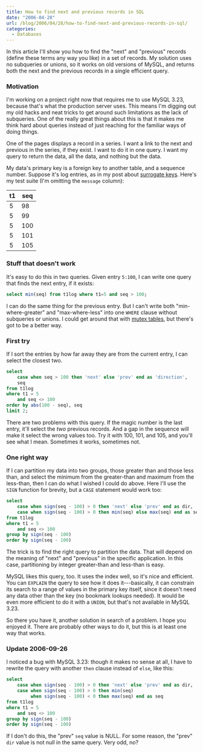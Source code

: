 ```yaml
---
title: How to find next and previous records in SQL
date: "2006-04-28"
url: /blog/2006/04/28/how-to-find-next-and-previous-records-in-sql/
categories:
  - Databases
---
```

In this article I'll show you how to find the "next" and "previous" records (define these terms any way you like) in a set of records. My solution uses no subqueries or unions, so it works on old versions of MySQL, and returns both the next and the previous records in a single efficient query.

### Motivation

I'm working on a project right now that requires me to use MySQL 3.23, because that's what the production server uses. This means I'm digging out my old hacks and neat tricks to get around such limitations as the lack of subqueries. One of the really great things about this is that it makes me think hard about queries instead of just reaching for the familiar ways of doing things.

One of the pages displays a record in a series. I want a link to the next and previous in the series, if they exist. I want to do it in one query. I want my query to return the data, all the data, and nothing but the data.

My data's primary key is a foreign key to another table, and a sequence number. Suppose it's log entries, as in my post about [surrogate keys](/blog/2006/04/20/sequences-and-surrogate-keys-in-generic-sql/). Here's my test suite (I'm omitting the `message` column):

| t1 | seq |
|----|-----|
| 5  | 98  |
| 5  | 99  |
| 5  | 100 |
| 5  | 101 |
| 5  | 105 |

### Stuff that doesn't work

It's easy to do this in two queries. Given entry `5:100`, I can write one query that finds the next entry, if it exists:

```sql
select min(seq) from t1log where t1=5 and seq > 100;
```

I can do the same thing for the previous entry. But I can't write both "min-where-greater" and "max-where-less" into one `WHERE` clause without subqueries or unions. I could get around that with [mutex tables](/blog/2005/09/22/mutex-tables-in-sql/), but there's got to be a better way.

### First try

If I sort the entries by how far away they are from the current entry, I can select the closest two.

```sql
select
    case when seq > 100 then 'next' else 'prev' end as 'direction',
    seq
from t1log
where t1 = 5
    and seq <> 100
order by abs(100 - seq), seq
limit 2;
```

There are two problems with this query. If the magic number is the last entry, it'll select the *two* previous records. And a gap in the sequence will make it select the wrong values too. Try it with 100, 101, and 105, and you'll see what I mean. Sometimes it works, sometimes not.

### One right way

If I can partition my data into two groups, those greater than and those less than, and select the minimum from the greater-than and maximum from the less-than, then I can do what I wished I could do above. Here I'll use the `SIGN` function for brevity, but a `CASE` statement would work too:

```sql
select
    case when sign(seq - 100) > 0 then 'next' else 'prev' end as dir,
    case when sign(seq - 100) > 0 then min(seq) else max(seq) end as seq
from t1log
where t1 = 5
    and seq <> 100
group by sign(seq - 100)
order by sign(seq - 100)
```

The trick is to find the right query to partition the data. That will depend on the meaning of "next" and "previous" in the specific application. In this case, partitioning by integer greater-than and less-than is easy.

MySQL likes this query, too. It uses the index well, so it's nice and efficient. You can `EXPLAIN` the query to see how it does it---basically, it can constrain its search to a range of values in the primary key itself, since it doesn't need any data other than the key (no bookmark lookups needed). It would be even more efficient to do it with a `UNION`, but that's not available in MySQL 3.23.

So there you have it, another solution in search of a problem. I hope you enjoyed it. There are probably other ways to do it, but this is at least one way that works.

### Update 2006-09-26

I noticed a bug with MySQL 3.23: though it makes no sense at all, I have to rewrite the query with another `then` clause instead of `else`, like this:

```sql
select
    case when sign(seq - 100) > 0 then 'next' else 'prev' end as dir,
    case when sign(seq - 100) > 0 then min(seq)
         when sign(seq - 100) < 0 then max(seq) end as seq
from t1log
where t1 = 5
    and seq <> 100
group by sign(seq - 100)
order by sign(seq - 100)
```

If I don't do this, the "prev" `seq` value is NULL. For some reason, the "prev" `dir` value is not null in the same query. Very odd, no?
